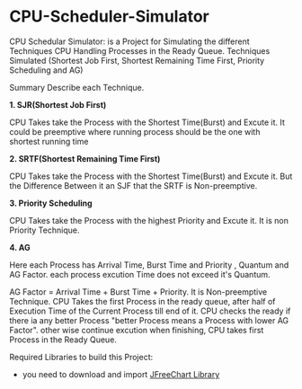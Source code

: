 # CPU-Scheduler-Simulator
CPU Schedular Simulator: is a Project for Simulating the different Techniques CPU Handling Processes in the Ready Queue. Techniques Simulated (Shortest Job First, Shortest Remaining Time First, Priority Scheduling and AG)

Summary Describe each Technique.

**1. SJR(Shortest Job First)**

CPU Takes take the Process with the Shortest Time(Burst) and Excute it. It could be preemptive where running process should be the one with shortest running time

**2. SRTF(Shortest Remaining Time First)**
  
CPU Takes take the Process with the Shortest Time(Burst) and Excute it. But the Difference Between it an SJF that the SRTF is Non-preemptive.

**3. Priority Scheduling**

CPU Takes take the Process with the highest Priority and Excute it. It is non Priority Technique.

**4. AG**

Here each Process has Arrival Time, Burst Time and Priority , Quantum and AG Factor. each process excution Time does not exceed it's Quantum.

AG Factor = Arrival Time + Burst Time + Priority. It is Non-preemptive Technique. CPU Takes the first Process in the ready queue, after half of Execution Time of the Current Process till end of it. CPU checks the ready if there ia any better Process "better Process means a Process with lower AG Factor". other wise continue excution when finishing, CPU takes first Process in the Ready Queue.

Required Libraries to build this Project:

- you need to download and import [JFreeChart Library](http://www.jfree.org/jfreechart/)
